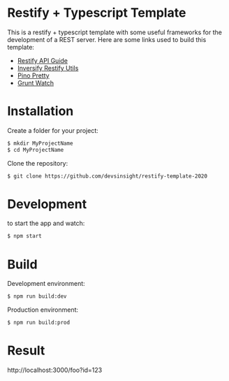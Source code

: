 # Restify + Typescript Template

This is a restify + typescript template with some useful frameworks for the development of a REST server. Here are some links used to build this template:

- [Restify API Guide][rst1]
- [Inversify Restify Utils][rst2]
- [Pino Pretty][rst3]
- [Grunt Watch][rst4]

[rst1]: http://restify.com
[rst2]: https://github.com/inversify/inversify-restify-utils
[rst3]: https://github.com/pinojs/pino-pretty
[rst4]: https://github.com/gruntjs/grunt-contrib-watch

# Installation

Create a folder for your project:

```sh
$ mkdir MyProjectName
$ cd MyProjectName
```

Clone the repository:

```sh
$ git clone https://github.com/devsinsight/restify-template-2020
```

# Development

to start the app and watch:

```sh
$ npm start
```

# Build

Development environment:

```sh
$ npm run build:dev
```

Production environment:

```sh
$ npm run build:prod
```

# Result

http://localhost:3000/foo?id=123
